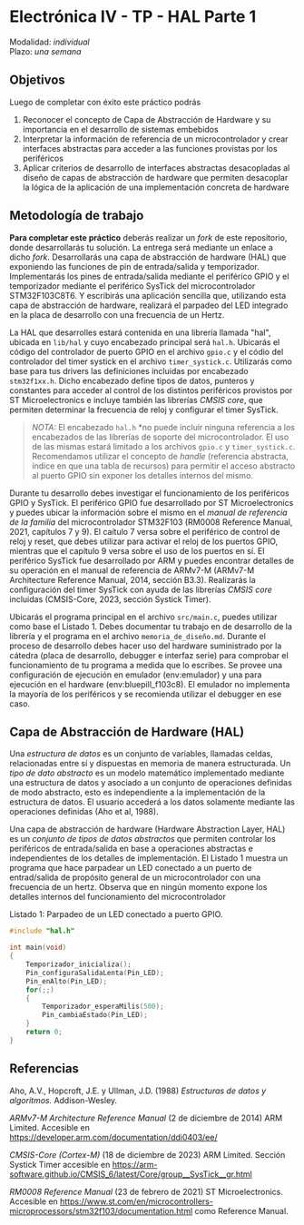 # Electrónica IV - TP - HAL Parte 1

Modalidad: *individual*\
Plazo: *una semana*

## Objetivos

Luego de completar con éxito este práctico podrás

1. Reconocer el concepto de Capa de Abstracción de Hardware y su importancia en
   el desarrollo de sistemas embebidos
2. Interpretar la información de referencia de un microcontrolador y crear
   interfaces abstractas para acceder a las funciones provistas por los
   periféricos
3. Aplicar criterios de desarrollo de interfaces abstractas desacopladas al
   diseño de capas de abstracción de hardware que permiten desacoplar la lógica
   de la aplicación de una implementación concreta de hardware

## Metodología de trabajo

**Para completar este práctico** deberás realizar un *fork* de este repositorio,
donde desarrollarás tu solución. La entrega será mediante un enlace a dicho
*fork*. Desarrollarás una capa de abstracción de hardware (HAL) que exponiendo
las funciones de pin de entrada/salida y temporizador. Implementarás los pines
de entrada/salida mediante el periférico GPIO y el temporizador mediante el
periférico SysTick del microcontrolador STM32F103C8T6. Y escribirás una
aplicación sencilla que, utilizando esta capa de abstracción de hardware,
realizará el parpadeo del LED integrado en la placa de desarrollo con una
frecuencia de un Hertz.

La HAL que desarrolles estará contenida en una librería llamada "hal", ubicada
en `lib/hal` y cuyo encabezado principal será `hal.h`. Ubicarás el código del
controlador de puerto GPIO en el archivo `gpio.c` y el códio del controlador del
timer systick en el archivo `timer_systick.c`. Utilizarás como base para tus
drivers las definiciones incluidas por encabezado `stm32f1xx.h`. Dicho
encabezado define tipos de datos, punteros y constantes para acceder al control
de los distintos periféricos provistos por ST Microelectronics e incluye también
las librerías *CMSIS core*, que permiten determinar la frecuencia de reloj y
configurar el timer SysTick.

> *NOTA:* El encabezado `hal.h` *no puede incluir ninguna referencia a los
> encabezados de las librerías de soporte del microcontrolador. El uso de las
> mismas estará limitado a los archivos `gpio.c` y `timer_systick.c`.
> Recomendamos utilizar el concepto de *handle* (referencia abstracta, índice en
> que una tabla de recursos) para permitir el acceso abstracto al puerto GPIO
> sin exponer los detalles internos del mismo.

Durante tu desarrollo debes investigar el funcionamiento de los periféricos GPIO
y SysTick. El periférico GPIO fue desarrollado por ST Microelectronics y puedes
ubicar la información sobre el mismo en el *manual de referencia de la familia*
del microcontrolador STM32F103 (RM0008 Reference Manual, 2021, capítulos 7 y 9).
El caítulo 7 versa sobre el periférico de control de reloj y reset, que debes
utilizar para activar el reloj de los puertos GPIO, mientras que el capítulo 9
versa sobre el uso de los puertos en sí. El periférico SysTick fue desarrollado
por ARM y puedes encontrar detalles de su operación en el manual de referencia
de ARMv7-M (ARMv7-M Architecture Reference Manual, 2014, sección B3.3).
Realizarás la configuración del timer SysTick con ayuda de las librerías *CMSIS*
*core* incluidas (CMSIS-Core, 2023, sección Systick Timer).

Ubicarás el programa principal en el archivo `src/main.c`, puedes utilizar como
base el Listado 1. Debes documentar tu trabajo en de desarrollo de la librería
y el programa en el archivo `memoria_de_diseño.md`. Durante el proceso de
desarrollo debes hacer uso del hardware suministrado por la cátedra (placa de
desarrollo, debugger e interfaz serie) para comprobar el funcionamiento de tu
programa a medida que lo escribes. Se provee una configuración de ejecución en
emulador (env:emulador) y una para ejecución en el hardware
(env:bluepill_f103c8). El emulador no implementa la mayoría de los periféricos
y se recomienda utilizar el debugger en ese caso.

## Capa de Abstracción de Hardware (HAL)

Una *estructura de datos* es un conjunto de variables, llamadas celdas,
relacionadas entre sí y dispuestas en memoria de manera estructurada. Un *tipo*
*de dato abstracto* es un modelo matemático implementado mediante una estructura
de datos y asociado a un conjunto de operaciones definidas de modo abstracto,
esto es independiente a la implementación de la estructura de datos. El usuario
accederá a los datos solamente mediante las operaciones definidas
(Aho et al, 1988).

Una capa de abstracción de hardware (Hardware Abstraction Layer, HAL) es un
*conjunto de tipos de datos abstractos* que permiten controlar los periféricos
de entrada/salida en base a operaciones abstractas e independientes de los
detalles de implementación. El Listado 1 muestra un programa que hace parpadear
un LED conectado a un puerto de entrad/salida de propósito general de un
microcontrolador con una frecuencia de un hertz. Observa que en ningún momento
expone los detalles internos del funcionamiento del microcontrolador

Listado 1: Parpadeo de un LED conectado a puerto GPIO.

```c
#include "hal.h"

int main(void)
{
    Temporizador_inicializa();
    Pin_configuraSalidaLenta(Pin_LED);
    Pin_enAlto(Pin_LED);
    for(;;)
    {
        Temporizador_esperaMilis(500);
        Pin_cambiaEstado(Pin_LED);
    }
    return 0;
}
```

## Referencias

Aho, A.V., Hopcroft, J.E. y Ullman, J.D. (1988) *Estructuras de datos y algoritmos.* Addison-Wesley.

*ARMv7-M Architecture Reference Manual* (2 de diciembre de 2014) ARM Limited. Accesible en <https://developer.arm.com/documentation/ddi0403/ee/>

*CMSIS-Core (Cortex-M)* (18 de diciembre de 2023) ARM Limited. Sección Systick Timer accesible en <https://arm-software.github.io/CMSIS_6/latest/Core/group__SysTick__gr.html>

*RM0008 Reference Manual* (23 de febrero de 2021) ST Microelectronics. Accesible en <https://www.st.com/en/microcontrollers-microprocessors/stm32f103/documentation.html> como Reference Manual.

